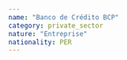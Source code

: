 ```yaml
---
name: "Banco de Crédito BCP"
category: private_sector
nature: "Entreprise"
nationality: PER
---
```

    